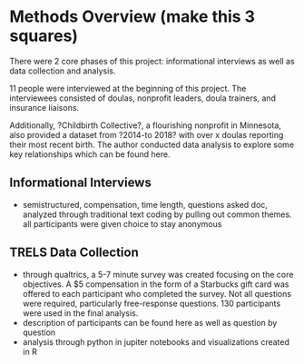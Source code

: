 # Methods Overview (make this 3 squares)
There were 2 core phases of this project: informational interviews as well as data collection and analysis. 

11 people were interviewed at the beginning of this project. The interviewees consisted of doulas, nonprofit leaders, doula trainers, and insurance liaisons.

Additionally, ?Childbirth Collective?, a flourishing nonprofit in Minnesota, also provided a dataset from ?2014-to 2018? with over x doulas reporting their most recent birth. The author conducted data analysis to explore some key relationships which can be found here. 

## Informational Interviews
- semistructured, compensation, time length, questions asked doc, analyzed through traditional text coding by pulling out common themes. all participants were given choice to stay anonymous

## TRELS Data Collection
- through qualtrics, a 5-7 minute survey was created focusing on the core objectives. A $5 compensation in the form of a Starbucks gift card was offered to each participant who completed the survey. Not all questions were required, particularly free-response questions. 130 participants were used in the final analysis. 
- description of participants can be found here as well as question by question
- analysis through python in jupiter notebooks and visualizations created in R
